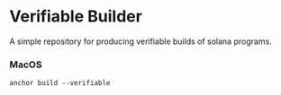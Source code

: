 # Verifiable Builder

A simple repository for producing verifiable builds of solana programs.

### MacOS

```shell
anchor build --verifiable
```